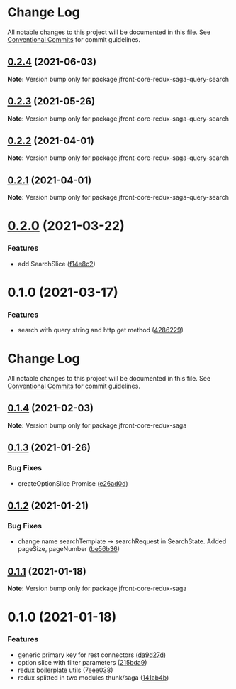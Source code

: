 # Change Log

All notable changes to this project will be documented in this file.
See [Conventional Commits](https://conventionalcommits.org) for commit guidelines.

## [0.2.4](https://github.com/Jepria/jfront-core/compare/jfront-core-redux-saga-query-search@0.2.3...jfront-core-redux-saga-query-search@0.2.4) (2021-06-03)

**Note:** Version bump only for package jfront-core-redux-saga-query-search





## [0.2.3](https://github.com/Jepria/jfront-core/compare/jfront-core-redux-saga-query-search@0.2.2...jfront-core-redux-saga-query-search@0.2.3) (2021-05-26)

**Note:** Version bump only for package jfront-core-redux-saga-query-search





## [0.2.2](https://github.com/Jepria/jfront-core/compare/jfront-core-redux-saga-query-search@0.2.1...jfront-core-redux-saga-query-search@0.2.2) (2021-04-01)

**Note:** Version bump only for package jfront-core-redux-saga-query-search





## [0.2.1](https://github.com/Jepria/jfront-core/compare/jfront-core-redux-saga-query-search@0.2.0...jfront-core-redux-saga-query-search@0.2.1) (2021-04-01)

**Note:** Version bump only for package jfront-core-redux-saga-query-search





# [0.2.0](https://github.com/Jepria/jfront-core/compare/jfront-core-redux-saga-query-search@0.1.0...jfront-core-redux-saga-query-search@0.2.0) (2021-03-22)


### Features

* add SearchSlice ([f14e8c2](https://github.com/Jepria/jfront-core/commit/f14e8c2134ace07c02b33d6a96d1d936b65f3b36))





# 0.1.0 (2021-03-17)


### Features

* search with query string and http get method ([4286229](https://github.com/Jepria/jfront-core/commit/4286229a56a4313fbe9ed55f886f03f09924a0d2))





# Change Log

All notable changes to this project will be documented in this file. See
[Conventional Commits](https://conventionalcommits.org) for commit guidelines.

## [0.1.4](https://github.com/Jepria/jfront-core/compare/jfront-core-redux-saga@0.1.3...jfront-core-redux-saga@0.1.4) (2021-02-03)

**Note:** Version bump only for package jfront-core-redux-saga

## [0.1.3](https://github.com/Jepria/jfront-core/compare/jfront-core-redux-saga@0.1.2...jfront-core-redux-saga@0.1.3) (2021-01-26)

### Bug Fixes

- createOptionSlice Promise
  ([e26ad0d](https://github.com/Jepria/jfront-core/commit/e26ad0d83b8dd79641d580922bbac93bc5521c9a))

## [0.1.2](https://github.com/Jepria/jfront-core/compare/jfront-core-redux-saga@0.1.1...jfront-core-redux-saga@0.1.2) (2021-01-21)

### Bug Fixes

- change name searchTemplate -> searchRequest in SearchState. Added pageSize, pageNumber
  ([be56b36](https://github.com/Jepria/jfront-core/commit/be56b36a33847dd947fc6e954b38bf72567a0753))

## [0.1.1](https://github.com/Jepria/jfront-core/compare/jfront-core-redux-saga@0.1.0...jfront-core-redux-saga@0.1.1) (2021-01-18)

**Note:** Version bump only for package jfront-core-redux-saga

# 0.1.0 (2021-01-18)

### Features

- generic primary key for rest connectors
  ([da9d27d](https://github.com/Jepria/jfront-core/commit/da9d27daa4be402a1cda9c58b4ec27b1ffe656a0))
- option slice with filter parameters
  ([215bda9](https://github.com/Jepria/jfront-core/commit/215bda920f29760f5a5b6d29d189b50a6922a307))
- redux boilerplate utils
  ([7eee038](https://github.com/Jepria/jfront-core/commit/7eee038869990efe2a6560d2fb13fd80d382842a))
- redux splitted in two modules thunk/saga
  ([141ab4b](https://github.com/Jepria/jfront-core/commit/141ab4b870b019fff734dc3e1a341a3ec0abf965))
